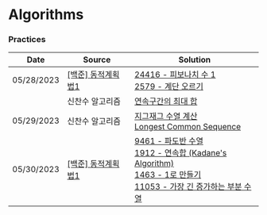 # Algorithms

### Practices

| Date       | Source                                                | Solution                                                                                                                                                                                                                 |
| ---------- | ----------------------------------------------------- | ------------------------------------------------------------------------------------------------------------------------------------------------------------------------------------------------------------------------ |
| 05/28/2023 | [[백준] 동적계획법1](https://www.acmicpc.net/step/16) | [24416 - 피보나치 수 1](./dp/fibonacci.py)<br />[2579 - 계단 오르기](./dp/stairs.py)                                                                                                                                     |
|            | 신찬수 알고리즘                                       | [연속구간의 최대 합](./dp/max-subarray-sum.py)                                                                                                                                                                           |
| 05/29/2023 | 신찬수 알고리즘                                       | [지그재그 수열 계산](./dp/zig-zag.py)<br />[Longest Common Sequence](./dp/longest-common-sequence.py)                                                                                                                    |
| 05/30/2023 | [[백준] 동적계획법1](https://www.acmicpc.net/step/16) | [9461 - 파도반 수열](./dp/padovan.py)<br />[1912 - 연속합 (Kadane's Algorithm)](./dp/kadane.py)<br />[1463 - 1로 만들기](./dp/reach-1.py)<br />[11053 - 가장 긴 증가하는 부분 수열](./dp/longest-increasing-sequence.py) |
